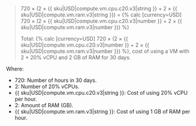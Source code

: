 > 720 × (2 × {{ sku|USD|compute.vm.cpu.c20.v3|string }} + 2 × {{ sku|USD|compute.vm.ram.v3|string }}) = {% calc [currency=USD] 720 × (2 × {{ sku|USD|compute.vm.cpu.c20.v3|number }} + 2 × {{ sku|USD|compute.vm.ram.v3|number }}) %}
>
> Total: {% calc [currency=USD] 720 × (2 × {{ sku|USD|compute.vm.cpu.c20.v3|number }} + 2 × {{ sku|USD|compute.vm.ram.v3|number }}) %}, cost of using a VM with 2 × 20% vCPU and 2 GB of RAM for 30 days.

Where:
* 720: Number of hours in 30 days.
* 2: Number of 20% vCPUs.
* {{ sku|USD|compute.vm.cpu.c20.v3|string }}: Cost of using 20% vCPU per hour.
* 2: Amount of RAM (GB).
* {{ sku|USD|compute.vm.ram.v3|string }}: Cost of using 1 GB of RAM per hour.